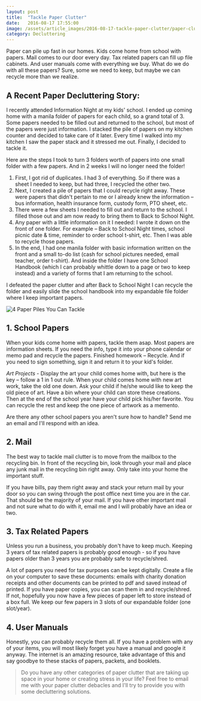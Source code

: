 ```yaml
---
layout: post
title:  "Tackle Paper Clutter"
date:   2016-08-17 17:55:00
image: /assets/article_images/2016-08-17-tackle-paper-clutter/paper-clutter.jpg
category: Decluttering
---
```


Paper can pile up fast in our homes. Kids come home from school with papers. Mail comes to our door every day. Tax related papers can fill up file cabinets. And user manuals come with everything we buy. What do we do with all these papers? Sure, some we need to keep, but maybe we can recycle more than we realize.

## A Recent Paper Decluttering Story: ##

I recently attended Information Night at my kids' school. I ended up coming home with a manila folder of papers for each child, so a grand total of 3. Some papers needed to be filled out and returned to the school, but most of the papers were just information. I stacked the pile of papers on my kitchen counter and decided to take care of it later. Every time I walked into my kitchen I saw the paper stack and it stressed me out. Finally, I decided to tackle it.

Here are the steps I took to turn 3 folders worth of papers into one small folder with a few papers. And in 2 weeks I will no longer need the folder!

1. First, I got rid of duplicates. I had 3 of everything. So if there was a sheet I needed to keep, but had three, I recycled the other two.
2. Next, I created a pile of papers that I could recycle right away. These were papers that didn't pertain to me or I already knew the information – bus information, health insurance form, custody form, PTO sheet, etc.
3. There were a few sheets I needed to fill out and return to the school. I filled those out and am now ready to bring them to Back to School Night.
4. Any paper with a little information on it I needed: I wrote it down on the front of one folder. For example – Back to School Night times, school picnic date & time, reminder to order school t-shirt, etc. Then I was able to recycle those papers.
5. In the end, I had one manila folder with basic information written on the front and a small to-do list (cash for school pictures needed, email teacher, order t-shirt). And inside the folder I have one School Handbook (which I can probably whittle down to a page or two to keep instead) and a variety of forms that I am returning to the school.

I defeated the paper clutter and after Back to School Night I can recycle the folder and easily slide the school handbook into my expandable file folder where I keep important papers.

![4 Paper Piles You Can Tackle][paper-piles]

## 1. School Papers ##

When your kids come home with papers, tackle them asap. Most papers are information sheets. If you need the info, type it into your phone calendar or memo pad and recycle the papers. Finished homework – Recycle. And if you need to sign something, sign it and return it to your kid's folder.

_Art Projects_ - Display the art your child comes home with, but here is the key – follow a 1 in 1 out rule. When your child comes home with new art work, take the old one down. Ask your child if he/she would like to keep the old piece of art. Have a bin where your child can store these creations. Then at the end of the school year have your child pick his/her favorite. You can recycle the rest and keep the one piece of  artwork as a memento.

Are there any other school papers you aren't sure how to handle? Send me an email and I'll respond with an idea.

## 2. Mail ##

The best way to tackle mail clutter is to move from the mailbox to the recycling bin. In front of the recycling bin, look through your mail and place any junk mail in the recycling bin right away. Only take into your home the important stuff.

If you have bills, pay them right away and stack your return mail by your door so you can swing through the post office next time you are in the car. That should be the majority of your mail. If you have other important mail and not sure what to do with it, email me and I will probably have an idea or two.

## 3. Tax Related Papers ##

Unless you run a business, you probably don't have to keep much. Keeping 3 years of tax related papers is probably good enough - so if you have papers older than 3 years you are probably safe to recycle/shred.

A lot of papers you need for tax purposes can be kept digitally. Create a file on your computer to save these documents: emails with charity donation receipts and other documents can be printed to pdf and saved instead of printed. If you have paper copies, you can scan them in and recycle/shred. If not, hopefully you now have a few pieces of paper left to store instead of a box full. We keep our few papers in 3 slots of our expandable folder (one slot/year).

## 4. User Manuals ##

Honestly, you can probably recycle them all. If you have a problem with any of your items, you will most likely forget you have a manual and google it anyway. The internet is an amazing resource, take advantage of this and say goodbye to these stacks of papers, packets, and booklets.

> Do you have any other categories of paper clutter that are taking up space in your home or creating stress in your life? Feel free to email me with your paper clutter debacles and I'll try to provide you with some decluttering solutions.

[paper-piles]: {{site.url}}/assets/article_images/2016-08-17-tackle-paper-clutter/paper-piles-tackle.jpg
